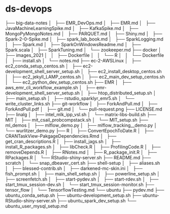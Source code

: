# ds-devops

├── big-data-notes
│   ├── EMR_DevOps.md
│   ├── EMR.md
│   ├── JavaMachineLearningSpike.md
│   ├── KafkaSpike.md
│   ├── MongoPyMongoNotes.md
│   ├── PARQUET.md
│   ├── Shiny.md
│   ├── Spark-2-0-Spike.md
│   ├── spark_lab_book.md
│   ├── SparkLogging.md
│   ├── Spark.md
│   ├── SparkOnWindowsReadme.md
│   ├── Spark.scala
│   ├── SparkTuning.md
│   └── zookeeper.md
├── docker
│   ├── images_2021
│   │   ├── Dockerfile
│   │   └── R
│   │       └── Dockerfile
│   ├── install.sh
│   └── notes.md
├── ec-2-AWSLinux
│   ├── ec2_conda_setup_centos.sh
│   ├── ec2-development_shell_server_setup.sh
│   ├── ec2_install_desktop_centos.sh
│   ├── ec2_jekyll_LAMP_centos.sh
│   ├── ec2_main_dev_setup_centos.sh
│   └── ec2_python_dev_setup_centos.sh
├── EMR
│   ├── aws_emr_cli_workflow_example.sh
│   ├── emr-development_shell_server_setup.sh
│   ├── htop_distributed_setup.sh
│   ├── main_setup.sh
│   ├── rstudio_sparklyr_emr5.sh
│   └── write_cluster_links.sh
├── git-workflow
│   ├── ForkAndPull.md
│   ├── ForkAndPull.pdf
│   ├── git.md
│   └── pull-request.png
├── LICENSE.md
├── linalg
│   ├── intel_mlk_ipp_vsl.sh
│   └── matrix-libs-build.sh
├── MIT
│   ├── mit_csail_probcompstack.sh
│   └── MIT_setup.sh
├── ml_demos
│   ├── mlflow_demo.py
│   ├── mlflow_tracking__demo.py
│   └── wurlitzer_demo.py
├── R
│   ├── ConvertEpochToDate.R
│   ├── CRANTaskView-PakgageDependencies.Rmd
│   ├── get_cran_descriptions.R
│   ├── install_jags.sh
│   ├── install_R_packages.sh
│   ├── libCheck.R
│   ├── ProfilingCode.R
│   ├── removeDepends.R
│   ├── RNotes.md
│   ├── R_package_init.R
│   ├── RPackages.R
│   └── RStudio-shiny-server.sh
├── README.md
├── scratch
│   └── snap_dbeaver_cert.sh
├── shell-setup
│   ├── aliases.sh
│   ├── blessed-contrib.sh
│   ├── darkened-mc-skin.ini
│   ├── fish_prompt.sh
│   ├── main_shell_setup.sh
│   ├── powerline_setup.sh
│   ├── screenfetch.sh
│   ├── start-pydev.sh
│   ├── start-rdev.sh
│   ├── start_tmux_session-dev.sh
│   └── start_tmux_session-monitor.sh
├── tensor_flow
│   └── TensorflowTesting.md
└── ubuntu
    ├── pydev.md
    ├── ubuntu_conda_setup.sh
    ├── ubuntu-development_setup.sh
    ├── ubuntu-RStudio-shiny-server.sh
    ├── ubuntu_spark_dev_setup.sh
    └── ubuntu_user_mysql_setup.md
